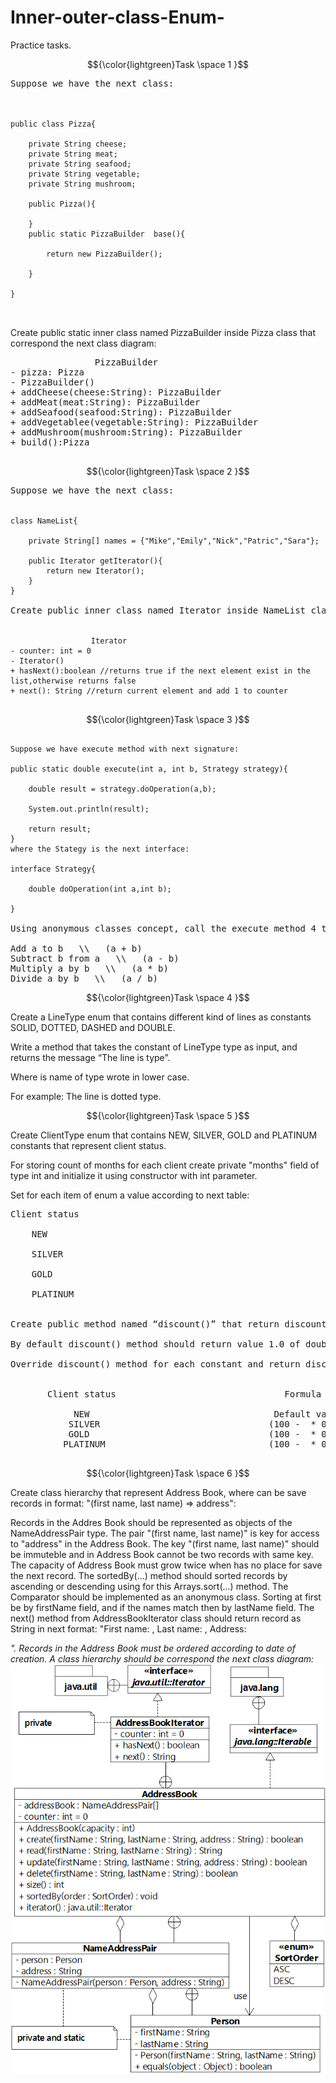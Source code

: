 # Inner-outer-class-Enum-
Practice tasks.

$${\color{lightgreen}Task \space 1 }$$
 
<pre>
Suppose we have the next class:
<br>
<code>
public class Pizza{
    
    private String cheese;
    private String meat;
    private String seafood;
    private String vegetable;
    private String mushroom;
    
    public Pizza(){
        
    }
    public static PizzaBuilder  base(){
        
        return new PizzaBuilder();
        
    }
    
}

</code>
</pre>

Create public static inner class named PizzaBuilder inside Pizza class that correspond the next class diagram:

<pre>
                PizzaBuilder
- pizza: Pizza
- PizzaBuilder()
+ addCheese(cheese:String): PizzaBuilder
+ addMeat(meat:String): PizzaBuilder
+ addSeafood(seafood:String): PizzaBuilder
+ addVegetablee(vegetable:String): PizzaBuilder
+ addMushroom(mushroom:String): PizzaBuilder
+ build():Pizza

</pre>

$${\color{lightgreen}Task \space 2 }$$


<pre>
Suppose we have the next class:

<code>
class NameList{
    
    private String[] names = {"Mike","Emily","Nick","Patric","Sara"};
    
    public Iterator getIterator(){
        return new Iterator();
    }
}
</code>
Create public inner class named Iterator inside NameList class that correspond the next class diagram:

<code>
                  Iterator
- counter: int = 0
- Iterator()
+ hasNext():boolean //returns true if the next element exist in the list,otherwise returns false
+ next(): String //return current element and add 1 to counter
</code>
</pre>
 
 $${\color{lightgreen}Task \space 3 }$$


<pre>
<code>
Suppose we have execute method with next signature:

public static double execute(int a, int b, Strategy strategy){

    double result = strategy.doOperation(a,b);
    
    System.out.println(result);
    
    return result;
}
where the Stategy is the next interface:

interface Strategy{

    double doOperation(int a,int b);
    
}
</code>
Using anonymous classes concept, call the execute method 4 times with different strategy (override method doOperation from Strategy interface):

Add a to b   \\   (a + b)
Subtract b from a   \\   (a - b)
Multiply a by b   \\   (a * b)
Divide a by b   \\   (a / b)
</pre>

$${\color{lightgreen}Task \space 4 }$$


Create a LineType enum that contains different kind of lines as constants SOLID, DOTTED, DASHED and DOUBLE.

Write a method that takes the constant of LineType type as input, and returns the message “The line is <LineType> type”.

Where <LineType>  is name of type wrote in lower case.

For example: The line is dotted type.
 
 
$${\color{lightgreen}Task \space 5 }$$
 
 
Create ClientType enum that contains NEW, SILVER, GOLD and PLATINUM constants that represent client status.

For storing count of months for each client create private "months" field of type int and initialize it using constructor with int parameter.

Set for each item of enum a value according to next table:
<pre>
Client status                                                   Count of months

    NEW                                                              1

    SILVER                                                          12

    GOLD                                                            30

    PLATINUM                                                        60
    

Create public method named “discount()” that return discount value as coefficient from 1.0 to 0.0 according to client status.

By default discount() method should return value 1.0 of double type.

Override discount() method for each constant and return discount value that calculated by next formula:


       Client status                                Formula

            NEW                                   Default value
           SILVER                                (100 - <count of months> * 0,25) / 100
           GOLD                                  (100 - <count of months> * 0,3) / 100
          PLATINUM                               (100 - <count of months> * 0,35) / 100

</pre>

$${\color{lightgreen}Task \space 6 }$$


Create class hierarchy that represent Address Book, where can be save records in format: "(first name, last name) => address":

Records in the Addres Book should be represented as objects of the NameAddressPair type.
The pair "(first name, last name)" is key for access to "address" in the Address Book.
The key "(first name, last name)" should be immuteble and in Address Book cannot be two records with same key.
The capacity of Address Book must grow twice when has no place for save the next record.
The sortedBy(...) method should sorted records by ascending or descending using for this Arrays.sort(...) method.
The Comparator should be implemented as an anonymous class.
Sorting at first be by firstName field, and if the names match then by lastName field.
The next() method from AddressBookIterator class should return record as String in next format: "First name: <first name>, Last name: <last name>, Address: <address>".
Records in the Address Book must be ordered according to date of creation.
A class hierarchy should be correspond the next class diagram:
<img src = "task6.png">
